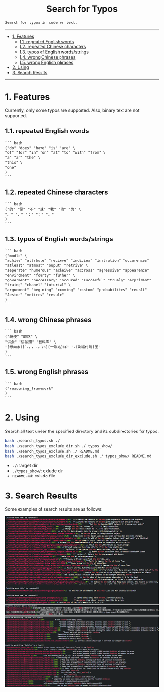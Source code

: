 <!--
 * @Author: Shuangchi He / Yulv
 * @Email: yulvchi@qq.com
 * @Date: 2022-04-10 23:50:20
 * @Motto: Entities should not be multiplied unnecessarily.
 * @LastEditors: Shuangchi He
 * @LastEditTime: 2022-05-02 11:50:27
 * @FilePath: /Search-for-Typos/README.md
 * @Description: Search for typos in code or text.
 * Repository: https://github.com/Yulv-git/Search-for-Typos
-->

<h1><center> Search for Typos </h1></center>

    Search for typos in code or text.

---

- [1. Features](#1-features)
  - [1.1. repeated English words](#11-repeated-english-words)
  - [1.2. repeated Chinese characters](#12-repeated-chinese-characters)
  - [1.3. typos of English words/strings](#13-typos-of-english-wordsstrings)
  - [1.4. wrong Chinese phrases](#14-wrong-chinese-phrases)
  - [1.5. wrong English phrases](#15-wrong-english-phrases)
- [2. Using](#2-using)
- [3. Search Results](#3-search-results)

---

# 1. Features

Currently, only some typos are supported. Also, binary text are not supported.

## 1.1. repeated English words
  
    ``` bash
    ("do" "does" "have" "is" "are" \
    "of" "for" "in" "on" "at" "to" "with" "from" \
    "a" "an" "the" \
    "this" \
    "one"
    )
    ```

## 1.2. repeated Chinese characters

    ``` bash
    ("的" "是" "不" "就" "我" "他" "为" \
    "、" "，" "；" "：" "。"
    )
    ```

## 1.3. typos of English words/strings

    ``` bash
    ("modle" \
    "achive" "attrbute" "recieve" "indicies" "instrution" "occurences" "atleast" "atmost" "ouput" "retrive" \
    "seperate" "humerous" "acheive" "accross" "agressive" "appearence" "enviroment" "fourty" "futher" \
    "goverment" "neccessary" "occured" "succesful" "truely" "expriment" "traing" "chanel" "toturial" \
    "arguement" "begining" "comming" "costom" "probabilites" "reuslt" "Jeston" "metircs" "resule"
    )
    ```

## 1.4. wrong Chinese phrases
  
    ``` bash
    ("既使" "即然" \
    "讲会" "讲按照" "预料库" \
    "[想向象][^、，；：。\s][一那这]样" ".[副辐付附]图"
    )
    ```

## 1.5. wrong English phrases

    ``` bash
    ("reasoning_framework"
    )
    ```

# 2. Using

Search all text under the specified directory and its subdirectories for typos.

``` bash
bash ./search_typos.sh ./
bash ./search_typos_exclude_dir.sh ./ typos_show/
bash ./search_typos_exclude.sh ./ README.md
bash ./search_typos_exclude_dir_exclude.sh ./ typos_show/ README.md
```

- `./`: target dir
- `./typos_show/`: exlude dir
- `README.md`: exlude file

# 3. Search Results

Some examples of search results are as follows:

![typos_show1](./typos_show/typos_show1.png)
![typos_show2](./typos_show/typos_show2.png)
![typos_show3](./typos_show/typos_show3.png)
